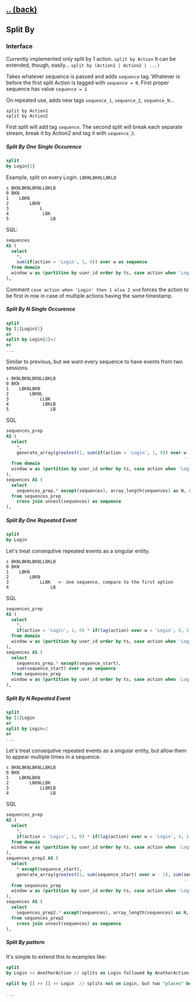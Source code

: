 ## [.. (back)](index.md)

## Split By

### Interface

Currently implemented only split by 1 action.
`split by Action`
It can be extended, though, easily...
`split by (Action1 | Action2 | ...)`

Takes whatever sequence is passed and adds `sequence` tag. Whatever is before the first split Action is tagged
with `sequence = 0`. First proper sequence has value `sequence = 1`

On repeated use, adds new tags `sequence_1`, `sequence_2`, `sequence_N`...

```
split by Action1
split by Action2
```

First split will add tag `sequence`. The second split will break each separate stream, break it by Action2 and tag it
with `sequence_2`.

##### Split By One Single Occurence

```sql
split
by Login{1}
```

Example, split on every Login.
`LBKNLBKNLLBKLB`

```
s BKNLBKNLBKNLLBKLB
0 BKN
1    LBKN
2        LBKN
3            L
4             LBK
5                LB
```

SQL:

```sql
sequences
AS (
  select
    *,
    sum(if(action = 'Login', 1, 0)) over w as sequence
  from domain
  window w as (partition by user_id order by ts, case action when 'Login' then 1 else 2 end)
),
```

Comment
`case action when 'Login' then 1 else 2 end` forces the action to be first in row in case of multiple actions having the
same timestamp.

##### Split By N Single Occurence

```sql
split
by [2]Login{1}
or
split by Login{1}=2
or
...
```

Similar to previous, but we want every sequence to have events from two sessions.

```
s BKNLBKNLBKNLLBKLB
0 BKN
1    LBKNLBKN
2        LBKNL
3            LLBK
4             LBKLB
5                LB
```

SQL

```sql
sequences_prep
AS (
  select
    *,
    generate_array(greatest(1, sum(if(action = 'Login', 1, 0)) over w - 2), sum(if(action = 'Login', 1, 0)) over w) as sequences
                                                                    -- where 2 is number of repetitions of entry event
  from domain
  window w as (partition by user_id order by ts, case action when 'Login' then 1 else 2 end)
),
sequences AS (
  select
    sequences_prep.* except(sequences), array_length(sequences) as N, sequence
  from sequences_prep
    cross join unnest(sequences) as sequence
),
```

##### Split By One Repeated Event

```sql
split
by Login
```

Let's treat consequtive repeated events as a singular entity.

```
s BKNLBKNLBKNLLBKLB
0 BKN
1    LBKN
2        LBKN
3            LLBK   <- one sequence, compare to the first option
4                LB
```

SQL

```sql
sequences_prep
AS (
  select  
    *,
    if(action = 'Login', 1, 0) * if(lag(action) over w = 'Login', 0, 1) as sequence_start -- ovde NULL zeza ako je Login prvi event
  from domain
  window w as (partition by user_id order by ts, case action when 'Login' then 1 else 2 end)
),
sequences AS (
  select
    sequences_prep.* except(sequence_start),
    sum(sequence_start) over w as sequence
  from sequences_prep
  window w as (partition by user_id order by ts, case action when 'Login' then 1 else 2 end)
),
```

##### Split By N Repeated Event

```sql
split
by [2]Login
or
split by Login=2
or
...
```

Let's treat consequtive repeated events as a singular entity, but allow them to appear multiple times in a sequence.

```
s BKNLBKNLBKNLLBKLB
0 BKN
1    LBKNLBKN
2        LBKNLLBK
3            LLBKLB
4                LB
```

SQL

```sql
sequences_prep
AS (
  select  
    *,
    if(action = 'Login', 1, 0) * if(lag(action) over w = 'Login', 0, 1) as sequence_start -- ovde NULL zeza ako je Login prvi event
  from domain
  window w as (partition by user_id order by ts, case action when 'Login' then 1 else 2 end)
),
sequences_prep2 AS (
  select
    * except(sequence_start),
    generate_array(greatest(1, sum(sequence_start) over w - 2), sum(sequence_start) over w) as sequences
                                                                    -- where 2 is number of repetitions of entry event
  from sequences_prep
  window w as (partition by user_id order by ts, case action when 'Login' then 1 else 2 end)
),
sequences AS (
  select
    sequences_prep2.* except(sequences), array_length(sequences) as N, sequence
  from sequences_prep2
    cross join unnest(sequences) as sequence
),
```

##### Split By pattern

It's simple to extend this to examples like:

```sql
split
by Login >> AnotherAction // splits on Login followed by AnotherAction

split by [] >> [] >> Login  // splits not on Login, but two "places" before

...

```
